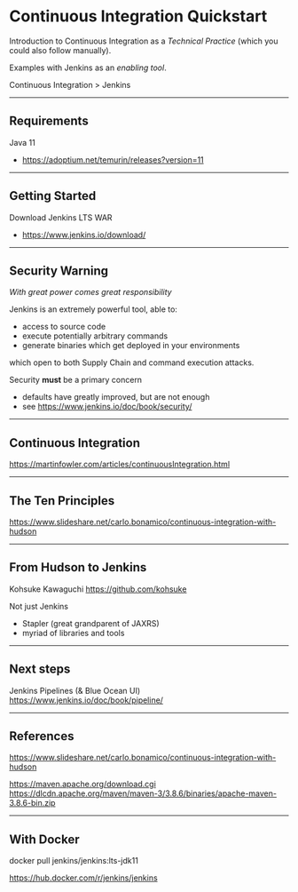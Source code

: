 # Continuous Integration Quickstart
Introduction to Continuous Integration as a _Technical Practice_ (which you could also follow manually).

Examples with Jenkins as an _enabling tool_.

Continuous Integration > Jenkins

----
## Requirements
Java 11
* https://adoptium.net/temurin/releases?version=11

----
## Getting Started 
Download Jenkins LTS WAR
* https://www.jenkins.io/download/

----
## Security Warning
_With great power comes great responsibility_

Jenkins is an extremely powerful tool, able to: 
* access to source code
* execute potentially arbitrary commands
* generate binaries which get deployed in your environments

which open to both Supply Chain and command execution attacks.

Security __must__ be a primary concern
* defaults have greatly improved, but are not enough
* see https://www.jenkins.io/doc/book/security/

----
## Continuous Integration
https://martinfowler.com/articles/continuousIntegration.html

----
## The Ten Principles
https://www.slideshare.net/carlo.bonamico/continuous-integration-with-hudson

----
## From Hudson to Jenkins
Kohsuke Kawaguchi
https://github.com/kohsuke

Not just Jenkins
* Stapler (great grandparent of JAXRS)
* myriad of libraries and tools

----
## Next steps
Jenkins Pipelines (& Blue Ocean UI)
https://www.jenkins.io/doc/book/pipeline/

----
## References

https://www.slideshare.net/carlo.bonamico/continuous-integration-with-hudson

https://maven.apache.org/download.cgi
https://dlcdn.apache.org/maven/maven-3/3.8.6/binaries/apache-maven-3.8.6-bin.zip

----
## With Docker

docker pull jenkins/jenkins:lts-jdk11

https://hub.docker.com/r/jenkins/jenkins

